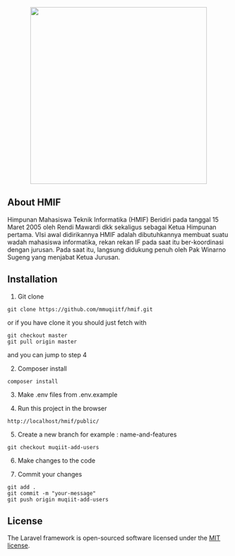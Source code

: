 <p align="center"><a href="https://laravel.com" target="_blank"><img src="https://raw.githubusercontent.com/laravel/art/master/logo-lockup/5%20SVG/2%20CMYK/1%20Full%20Color/laravel-logolockup-cmyk-red.svg" width="400"></a></p>

## About HMIF
Himpunan Mahasiswa Teknik Informatika (HMIF) Beridiri pada tanggal 15 Maret 2005 oleh Rendi Mawardi dkk sekaligus sebagai Ketua Himpunan pertama. VIsi awal didirikannya HMIF adalah dibutuhkannya membuat suatu wadah mahasiswa informatika, rekan rekan IF pada saat itu ber-koordinasi dengan jurusan. Pada saat itu, langsung didukung penuh oleh Pak Winarno Sugeng yang menjabat Ketua Jurusan.

## Installation
1. Git clone
```shell
git clone https://github.com/mmuqiitf/hmif.git
```
or if you have clone it you should just fetch with 
```shell
git checkout master
git pull origin master
```
and you can jump to step 4

2. Composer install

```shell
composer install
```

3. Make .env files from .env.example

4. Run this project in the browser
```shell
http://localhost/hmif/public/
```

5. Create a new branch for example : name-and-features
```shell
git checkout muqiit-add-users
```

6. Make changes to the code

7. Commit your changes
```shell
git add .
git commit -m "your-message"
git push origin muqiit-add-users
```

## License

The Laravel framework is open-sourced software licensed under the [MIT license](https://opensource.org/licenses/MIT).
